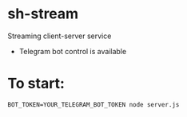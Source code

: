 # sh-stream

Streaming client-server service

- Telegram bot control is available


# To start:

```BOT_TOKEN=YOUR_TELEGRAM_BOT_TOKEN node server.js```
